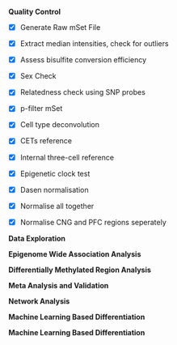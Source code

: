 **Quality Control**
- [x]  Generate Raw mSet File
- [x]  Extract median intensities, check for outliers
- [x]  Assess bisulfite conversion efficiency
- [x]  Sex Check
- [x]  Relatedness check using SNP probes
- [x]  p-filter mSet
- [x]  Cell type deconvolution
  - [x]   CETs reference
  - [x]   Internal three-cell reference
- [x]  Epigenetic clock test
- [x]  Dasen normalisation
  - [x]  Normalise all together
  - [x]  Normalise CNG and PFC regions seperately


**Data Exploration**


**Epigenome Wide Association Analysis**


**Differentially Methylated Region Analysis**


**Meta Analysis and Validation**


**Network Analysis**


**Machine Learning Based Differentiation**


**Machine Learning Based Differentiation**
